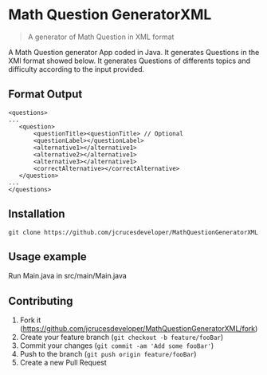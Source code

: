 # Math Question GeneratorXML
> A generator of Math Question in XML format

A Math Question generator App coded in Java. It generates Questions in the XMl format showed below.
It generates Questions of differents topics and difficulty according to the input provided.

## Format Output
```
<questions>
...
   <question> 
       <questionTitle><questionTitle> // Optional
       <questionLabel></questionLabel>
       <alternative1></alternative1>
       <alternative2></alternative1>
       <alternative3></alternative1>
       <correctAlternative></correctAlternative>
   </question>
...
</questions>
```
## Installation

```
git clone https://github.com/jcrucesdeveloper/MathQuestionGeneratorXML
```

## Usage example

Run Main.java in src/main/Main.java


## Contributing

1. Fork it (<https://github.com/jcrucesdeveloper/MathQuestionGeneratorXML/fork>)
2. Create your feature branch (`git checkout -b feature/fooBar`)
3. Commit your changes (`git commit -am 'Add some fooBar'`)
4. Push to the branch (`git push origin feature/fooBar`)
5. Create a new Pull Request

